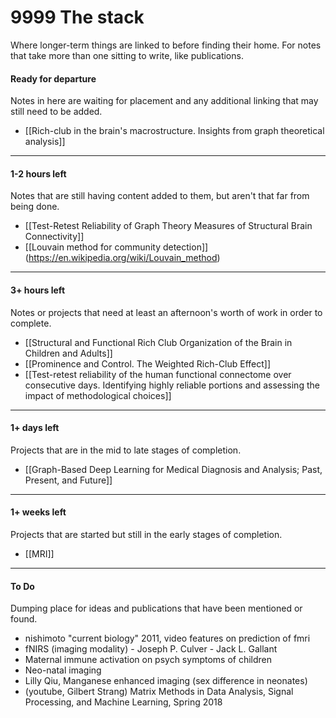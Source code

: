 # 9999 The stack
Where longer-term things are linked to before finding their home. For notes that take more than one sitting to write, like publications.

#### Ready for departure
Notes in here are waiting for placement and any additional linking that may still need to be added.
- [[Rich-club in the brain's macrostructure. Insights from graph theoretical analysis]]

---
#### 1-2 hours left
Notes that are still having content added to them, but aren't that far from being done.
- [[Test-Retest Reliability of Graph Theory Measures of Structural Brain Connectivity]]
- [[Louvain method for community detection]] (https://en.wikipedia.org/wiki/Louvain_method)

---
#### 3+ hours left
Notes or projects that need at least an afternoon's worth of work in order to complete.
- [[Structural and Functional Rich Club Organization of the Brain in Children and Adults]]
- [[Prominence and Control. The Weighted Rich-Club Effect]]
- [[Test-retest reliability of the human functional connectome over consecutive days. Identifying highly reliable portions and assessing the impact of methodological choices]]

---
#### 1+ days left
Projects that are in the mid to late stages of completion.
- [[Graph-Based Deep Learning for Medical Diagnosis and Analysis; Past, Present, and Future]]
---
#### 1+ weeks left
Projects that are started but still in the early stages of completion.
- [[MRI]]


--- 
#### To Do
Dumping place for ideas and publications that have been mentioned or found.
- nishimoto "current biology" 2011, video features on prediction of fmri
- fNIRS (imaging modality)
		- Joseph P. Culver
		- Jack L. Gallant
- Maternal immune activation on psych symptoms of children
- Neo-natal imaging
- Lilly Qiu, Manganese enhanced imaging (sex difference in neonates)
- (youtube, Gilbert Strang) Matrix Methods in Data Analysis, Signal Processing, and Machine Learning, Spring 2018